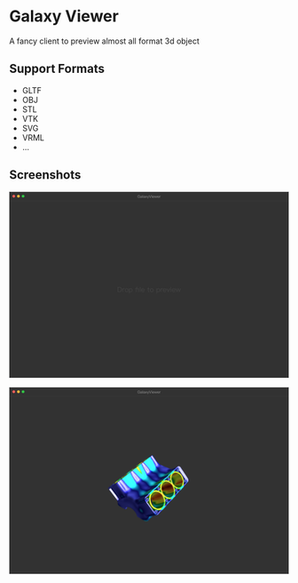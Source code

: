 # Galaxy Viewer

A fancy client to preview almost all format 3d object

## Support Formats

- GLTF
- OBJ
- STL
- VTK
- SVG
- VRML
- ...


## Screenshots

![主界面](screenshots/1.png)

![显示模型](screenshots/2.png)